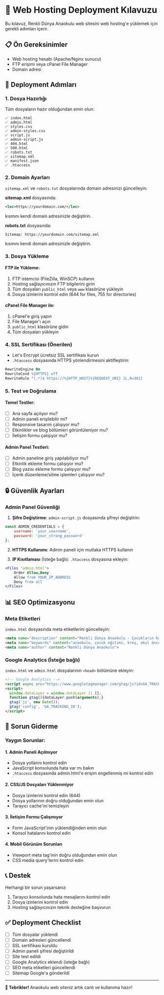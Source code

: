 # 🚀 Web Hosting Deployment Kılavuzu

Bu kılavuz, Renkli Dünya Anaokulu web sitesini web hosting'e yüklemek için gerekli adımları içerir.

## 📋 Ön Gereksinimler

- Web hosting hesabı (Apache/Nginx sunucu)
- FTP erişimi veya cPanel File Manager
- Domain adresi

## 🔧 Deployment Adımları

### 1. Dosya Hazırlığı
Tüm dosyaların hazır olduğundan emin olun:
```
✅ index.html
✅ admin.html
✅ styles.css
✅ admin-styles.css
✅ script.js
✅ admin-script.js
✅ 404.html
✅ 500.html
✅ robots.txt
✅ sitemap.xml
✅ manifest.json
✅ .htaccess
```

### 2. Domain Ayarları
`sitemap.xml` ve `robots.txt` dosyalarında domain adresinizi güncelleyin:

**sitemap.xml** dosyasında:
```xml
<loc>https://yourdomain.com/</loc>
```
kısmını kendi domain adresinizle değiştirin.

**robots.txt** dosyasında:
```
Sitemap: https://yourdomain.com/sitemap.xml
```
kısmını kendi domain adresinizle değiştirin.

### 3. Dosya Yükleme

#### FTP ile Yükleme:
1. FTP istemcisi (FileZilla, WinSCP) kullanın
2. Hosting sağlayıcınızın FTP bilgilerini girin
3. Tüm dosyaları `public_html` veya `www` klasörüne yükleyin
4. Dosya izinlerini kontrol edin (644 for files, 755 for directories)

#### cPanel File Manager ile:
1. cPanel'e giriş yapın
2. File Manager'ı açın
3. `public_html` klasörüne gidin
4. Tüm dosyaları yükleyin

### 4. SSL Sertifikası (Önerilen)
- Let's Encrypt ücretsiz SSL sertifikası kurun
- `.htaccess` dosyasında HTTPS yönlendirmesini aktifleştirin:
```apache
RewriteEngine On
RewriteCond %{HTTPS} off
RewriteRule ^(.*)$ https://%{HTTP_HOST}%{REQUEST_URI} [L,R=301]
```

### 5. Test ve Doğrulama

#### Temel Testler:
- [ ] Ana sayfa açılıyor mu?
- [ ] Admin paneli erişilebilir mi?
- [ ] Responsive tasarım çalışıyor mu?
- [ ] Etkinlikler ve blog bölümleri görüntüleniyor mu?
- [ ] İletişim formu çalışıyor mu?

#### Admin Panel Testleri:
- [ ] Admin paneline giriş yapılabiliyor mu?
- [ ] Etkinlik ekleme formu çalışıyor mu?
- [ ] Blog yazısı ekleme formu çalışıyor mu?
- [ ] İçerik düzenleme/silme işlemleri çalışıyor mu?

## 🔒 Güvenlik Ayarları

### Admin Panel Güvenliği
1. **Şifre Değiştirme**: `admin-script.js` dosyasında şifreyi değiştirin:
```javascript
const ADMIN_CREDENTIALS = {
    username: 'your_username',
    password: 'your_strong_password'
};
```

2. **HTTPS Kullanımı**: Admin paneli için mutlaka HTTPS kullanın

3. **IP Kısıtlaması** (İsteğe bağlı): `.htaccess` dosyasına ekleyin:
```apache
<Files "admin.html">
    Order Allow,Deny
    Allow from YOUR_IP_ADDRESS
    Deny from all
</Files>
```

## 📊 SEO Optimizasyonu

### Meta Etiketleri
`index.html` dosyasında meta etiketlerini güncelleyin:
```html
<meta name="description" content="Renkli Dünya Anaokulu - Çocukların hayal dünyasını keşfetmelerine yardımcı oluyoruz">
<meta name="keywords" content="anaokulu, çocuk eğitimi, kreş, okul öncesi eğitim">
<meta name="author" content="Renkli Dünya Anaokulu">
```

### Google Analytics (İsteğe bağlı)
`index.html` ve `admin.html` dosyalarının `<head>` bölümüne ekleyin:
```html
<!-- Google Analytics -->
<script async src="https://www.googletagmanager.com/gtag/js?id=GA_TRACKING_ID"></script>
<script>
  window.dataLayer = window.dataLayer || [];
  function gtag(){dataLayer.push(arguments);}
  gtag('js', new Date());
  gtag('config', 'GA_TRACKING_ID');
</script>
```

## 🚨 Sorun Giderme

### Yaygın Sorunlar:

#### 1. Admin Paneli Açılmıyor
- Dosya yollarını kontrol edin
- JavaScript konsolunda hata var mı bakın
- `.htaccess` dosyasında admin.html'e erişim engellenmiş mi kontrol edin

#### 2. CSS/JS Dosyaları Yüklenmiyor
- Dosya izinlerini kontrol edin (644)
- Dosya yollarının doğru olduğundan emin olun
- Tarayıcı cache'ini temizleyin

#### 3. İletişim Formu Çalışmıyor
- Form JavaScript'inin yüklendiğinden emin olun
- Konsol hatalarını kontrol edin

#### 4. Mobil Görünüm Sorunları
- Viewport meta tag'inin doğru olduğundan emin olun
- CSS media query'lerini kontrol edin

## 📞 Destek

Herhangi bir sorun yaşarsanız:
1. Tarayıcı konsolunda hata mesajlarını kontrol edin
2. Dosya izinlerini kontrol edin
3. Hosting sağlayıcınızın teknik desteğine başvurun

## ✅ Deployment Checklist

- [ ] Tüm dosyalar yüklendi
- [ ] Domain adresleri güncellendi
- [ ] SSL sertifikası kuruldu
- [ ] Admin paneli şifresi değiştirildi
- [ ] Site test edildi
- [ ] Google Analytics eklendi (isteğe bağlı)
- [ ] SEO meta etiketleri güncellendi
- [ ] Sitemap Google'a gönderildi

---

**🎉 Tebrikler!** Anaokulu web siteniz artık canlı ve kullanıma hazır!
